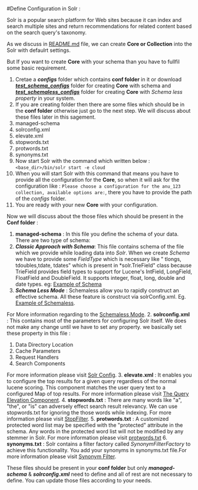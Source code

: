 #Define Configuration in Solr :

Solr is a popular search platform for Web sites because it can index and search multiple sites and return recommendations for 
related content based on the search query's taxonomy.

As we discuss in [README.md](https://github.com/knoldus/scala-solr-client/blob/master/README.md) file, we can create **Core 
or Collection** into the Solr with defaulrt settings.

But If you want to create **Core** with your schema than you have to fullfil some basic requirement.

1. Cretae a ***configs*** folder which contains **conf folder** in it or download [***test_schema_configs***](https://github.com/knoldus/scala-solr-client/tree/master/example) folder for creating **Core** with schema and [***test_schemaless_configs***](https://github.com/knoldus/scala-solr-client/tree/master/example) folder for creating **Core** with *Schema less property* in your system.
2. If you are creating folder then there are some files which should be in the **conf folder** otherwise just go to the next step. We will discuss about these files later in this sagement.
  1. managed-schema
  2. solrconfig.xml
  3. elevate.xml
  4. stopwords.txt
  5. protwords.txt
  6. synonyms.txt
3. Now start Solr with the command which written below : `<base_dir>/bin/solr start -e cloud`
4. When you will start Solr with this command that means you have to provide all the configuration for the **Core**, so when it 
will ask for the configuration like : `Please choose a configuration for the anu_123 collection, available options are:`, there 
you have to provide the path of the *configs* folder.
5. You are ready with your new **Core** with your configuration.

Now we will discuss about the those files which should be present in the **Conf folder** :

1. **managed-schema** : In this file you define the schema of your data. There are two type of schema: 
  1.  ***Classic Approach with Schema***: This file contains schema of the file which we provide while loading data into *Solr*.
  When we create *Schema* we have to provide some *FieldType* which is necessary like " tlongs, tdoubles,tdate, tdates" which is 
  present in *solr.Trie<datatype>Field" class because TrieField provides field types to support for Lucene's IntField, LongField, 
  FloatField and DoubleField. It supports integer, float, long, double and date types. eg: [Example of Schema](https://github.com/knoldus/scala-solr-client/blob/master/example/test_schema_configs/conf/managed-schema)
  2.  ***Schema Less Mode*** : Schemaless allow you to rapidly construct an effective schema. All these feature is construct via solrConfig.xml. Eg. [Example of Schemaless](https://github.com/knoldus/scala-solr-client/blob/master/example/test_schemaless_configs/conf/managed-schema).
  
  For More information regarding to the [Schemaless Mode](https://cwiki.apache.org/confluence/display/solr/Schemaless+Mode).
2. **solrconfig.xml** : This contains most of the parameters for configuring Solr itself. We does not make any change until we 
have to set any property. we basically set these property in this file :
  1. Data Directory Location
  2. Cache Parameters
  3. Request Handlers
  4. Search Components
  
  For more information please visit [Solr Config](https://wiki.apache.org/solr/SolrConfigXml).
3. **elevate.xml** : It enables you to configure the top results for a given query regardless of the normal lucene scoring. 
This component matches the user query text to a configured Map of top results. For more information please visit [The Query Elevation Component](https://cwiki.apache.org/confluence/display/solr/The+Query+Elevation+Component).
4. **stopwords.txt** : There are many words like "a", "the", or "is" can adversely effect search result relevancy. We can use 
stopwords.txt for ignoring the those words while indexing. For more information please visit [StopFilter](https://cwiki.apache.org/confluence/display/solr/Filter+Descriptions#FilterDescriptions-StopFilter).
5. **protwords.txt** : A customized protected word list may be specified with the "protected" attribute in the schema. Any 
words in the protected word list will not be modified by any stemmer in Solr. For more information please visit [protwords.txt](https://wiki.apache.org/solr/LanguageAnalysis#Customizing_Stemming)
6. **synonyms.txt** : Solr contains a filter factory called *SynonymFilterFactory* to achieve this functionality. You add your
synonyms in synonyms.txt file.For more information please visit [Synonym Filter](https://cwiki.apache.org/confluence/display/solr/Filter+Descriptions#FilterDescriptions-SynonymFilter).

These files should be present in your **conf folder** but only ***managed-schema*** & ***solrconfig.xml*** need to define and all of rest are not necessary to define. You can update those files according to your needs.
